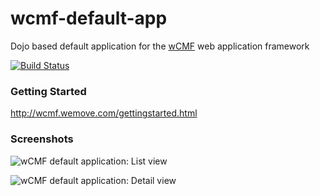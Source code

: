 wcmf-default-app
================

Dojo based default application for the [wCMF](https://github.com/iherwig/wcmf) web application framework

[![Build Status](https://travis-ci.org/iherwig/wcmf-default-app.svg?branch=master)](https://travis-ci.org/iherwig/wcmf-default-app)

### Getting Started

http://wcmf.wemove.com/gettingstarted.html

### Screenshots

![wCMF default application: List view](http://wcmf.wemove.com/wcmf-default-app1ws.png)

![wCMF default application: Detail view](http://wcmf.wemove.com/wcmf-default-app2ws.png)
